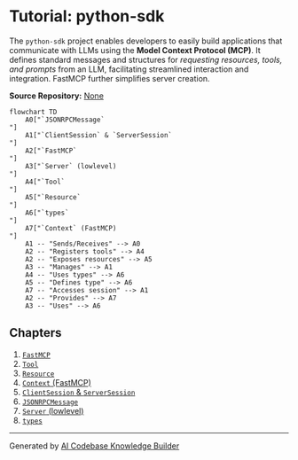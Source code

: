 # Tutorial: python-sdk

The `python-sdk` project enables developers to easily build applications that communicate with LLMs using the **Model Context Protocol (MCP)**. It defines standard messages and structures for *requesting resources, tools, and prompts* from an LLM, facilitating streamlined interaction and integration. FastMCP further simplifies server creation.


**Source Repository:** [None](None)

```mermaid
flowchart TD
    A0["`JSONRPCMessage`
"]
    A1["`ClientSession` & `ServerSession`
"]
    A2["`FastMCP`
"]
    A3["`Server` (lowlevel)
"]
    A4["`Tool`
"]
    A5["`Resource`
"]
    A6["`types`
"]
    A7["`Context` (FastMCP)
"]
    A1 -- "Sends/Receives" --> A0
    A2 -- "Registers tools" --> A4
    A2 -- "Exposes resources" --> A5
    A3 -- "Manages" --> A1
    A4 -- "Uses types" --> A6
    A5 -- "Defines type" --> A6
    A7 -- "Accesses session" --> A1
    A2 -- "Provides" --> A7
    A3 -- "Uses" --> A6
```

## Chapters

1. [`FastMCP`
](01__fastmcp__.md)
2. [`Tool`
](02__tool__.md)
3. [`Resource`
](03__resource__.md)
4. [`Context` (FastMCP)
](04__context___fastmcp__.md)
5. [`ClientSession` & `ServerSession`
](05__clientsession_____serversession__.md)
6. [`JSONRPCMessage`
](06__jsonrpcmessage__.md)
7. [`Server` (lowlevel)
](07__server___lowlevel__.md)
8. [`types`
](08__types__.md)


---

Generated by [AI Codebase Knowledge Builder](https://github.com/The-Pocket/Tutorial-Codebase-Knowledge)